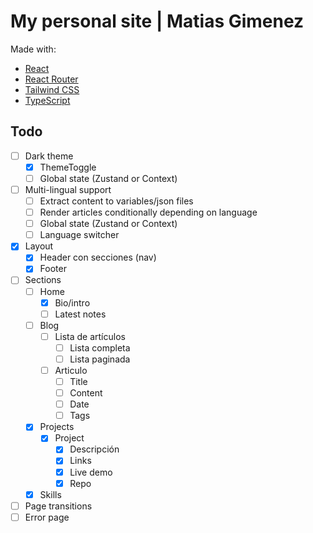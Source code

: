 # My personal site | Matias Gimenez 
Made with:
- [React](https://es.react.dev/)
- [React Router](https://reactrouter.com/en/main)
- [Tailwind CSS](https://tailwindcss.com/)
- [TypeScript](https://www.typescriptlang.org/)
  
## Todo

- [ ] Dark theme
  - [x] ThemeToggle
  - [ ] Global state (Zustand or Context)

- [ ] Multi-lingual support
  - [ ] Extract content to variables/json files
  - [ ] Render articles conditionally depending on language
  - [ ] Global state (Zustand or Context)
  - [ ] Language switcher

- [x] Layout
  - [x] Header con secciones (nav)
  - [x] Footer

- [ ] Sections
  - [ ] Home
    - [x] Bio/intro
    - [ ] Latest notes
  - [ ] Blog
    - [ ] Lista de artículos
      - [ ] Lista completa
      - [ ] Lista paginada
    - [ ] Articulo
      - [ ] Title
      - [ ] Content
      - [ ] Date
      - [ ] Tags 
  - [x] Projects
    - [x] Project
      - [x] Descripción
      - [x] Links
      - [x] Live demo
      - [x] Repo 
  - [x] Skills

- [ ] Page transitions
- [ ] Error page
